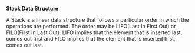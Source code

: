 **Stack Data Structure**

A Stack is a linear data structure that follows a particular order in which the operations are performed. 
The order may be LIFO(Last In First Out) or FILO(First In Last Out). 
LIFO implies that the element that is inserted last, comes out first and FILO implies that the element that is inserted first, comes out last.

